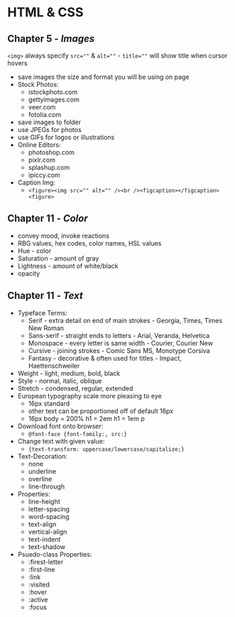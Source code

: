 # HTML & CSS

## Chapter 5 - *Images*

`<img>` always specify `src=""` & `alt=""` - 
`title=""` will show title when cursor hovers
* save images the size and format you will be using on page
* Stock Photos: 
    * istockphoto.com
    * gettyimages.com
    * veer.com
    * fotolia.com
* save images to folder
* use JPEGs for photos
* use GIFs for logos or illustrations
* Online Editors: 
    * photoshop.com
    * pixlr.com
    * splashup.com
    * ipiccy.com
* Caption Img: 
    * `<figure><img src="" alt="" /><br /><figcaption></figcaption><figure>` 

## Chapter 11 - *Color*

* convey mood, invoke reactions
* RBG values, hex codes, color names, HSL values
* Hue - color
* Saturation - amount of gray
* Lightness - amount of white/black
* opacity

## Chapter 11 - *Text*

* Typeface Terms:
    * Serif - extra detail on end of main strokes - Georgia, Times, Times New Roman
    * Sans-serif - straight ends to letters - Arial, Veranda, Helvetica
    * Monospace - every letter is same width - Courier, Courier New
    * Cursive - joining strokes - Comic Sans MS, Monotype Corsiva
    * Fantasy - decorative & often used for titles - Impact, Haettenschweiler
* Weight - light, medium, bold, black
* Style - normal, italic, oblique
* Stretch - condensed, regular, extended
* European typography scale more pleasing to eye 
    * 16px standard
    * other text can be proportioned off of default 16px
    * 16px body = 200% h1 = 2em h1 = 1em p
* Download font onto browser:   
    * `@font-face {font-family:, src:}`
* Change text with given value: 
    * `{text-transform: uppercase/lowercase/capitalize;}`
* Text-Decoration:
    * none
    * underline
    * overline
    * line-through
* Properties: 
    * line-height 
    * letter-spacing
    * word-spacing
    * text-align 
    * vertical-align
    * text-indent
    * text-shadow
* Psuedo-class Properties:
    * :firest-letter
    * :first-line
    * :link
    * :visited
    * :hover
    * :active
    * :focus

